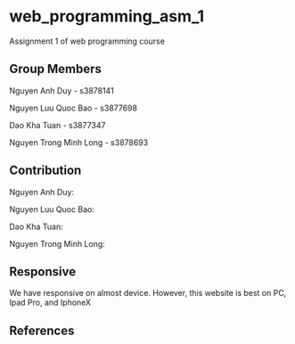 # web_programming_asm_1
Assignment 1 of web programming course 

## Group Members

Nguyen Anh Duy - s3878141

Nguyen Luu Quoc Bao - s3877698

Dao Kha Tuan - s3877347

Nguyen Trong Minh Long - s3878693

## Contribution

Nguyen Anh Duy:

Nguyen Luu Quoc Bao:

Dao Kha Tuan:

Nguyen Trong Minh Long:


## Responsive
We have responsive on almost device. 
However, this website is best on PC, Ipad Pro, and IphoneX

## References
